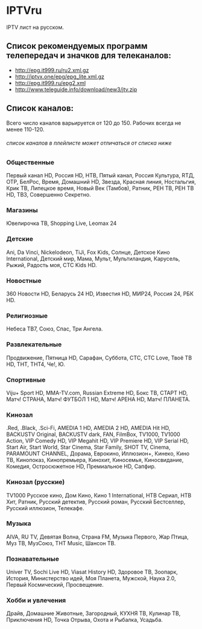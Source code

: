 # IPTVru
IPTV лист на русском.
## Список рекомендуемых программ телепередач и значков для телеканалов:
* http://epg.it999.ru/ru2.xml.gz
* http://iptvx.one/epg/epg_lite.xml.gz
* http://epg.it999.ru/epg2.xml
* http://www.teleguide.info/download/new3/jtv.zip
## Список каналов:
Всего число каналов варьируется от 120 до 150. Рабочих всегда не менее 110-120.
###### список каналов в плейлисте может отличаться от списка ниже
### Общественные
Первый канал HD, Россия HD, НТВ, Пятый канал, Россия Культура, RTД, ОТР, БелРос, Время, Домашний HD, Звезда, Красная линия, Ностальгия, Крик ТВ, Липецкое время, Новый Век (Тамбов), Ратник, РЕН ТВ, РЕН ТВ HD, ТВ3, Совершенно Секретно.
### Магазины
Ювелирочка ТВ, Shopping Live, Leomax 24
### Детские
Ani, Da Vinci, Nickelodeon, TiJi, Fox Kids, Солнце, Детское Кино International, Детский мир, Мама, Мульт, Мультиландия, Карусель, Рыжий, Радость моя, СТС Kids HD.
### Новостные
360 Новости HD, Беларусь 24 HD, Известия HD, МИР24, Россия 24, РБК HD.
### Религиозные
Небеса ТВ7, Союз, Спас, Три Ангела.
### Развлекательные
Продвижение, Пятница HD, Сарафан, Суббота, СТС, СТС Love, Твоё ТВ HD, ТНТ, ТНТ4, Че!, Ю.
### Спортивные
Viju+ Sport HD, MMA-TV.com, Russian Extreme HD, Бокс ТВ, СТАРТ HD, Матч! СТРАНА, Матч! ФУТБОЛ 1 HD, Матч! АРЕНА HD, Матч! ПЛАНЕТА.
### Кинозал
.Red, .Black, .Sci-Fi, AMEDIA 1 HD, AMEDIA 2 HD, AMEDIA Hit HD, BACKUSTV Original, BACKUSTV dark, FAN, FilmBox, TV1000, TV1000 Action, VIP Comedy HD, VIP Megahit HD, VIP Premiere HD, VIP Serial HD, Start Air, Start World, Star Cinema, Star Family, SHOT TV, Cinema, PARAMOUNT CHANNEL, Дорама, Еврокино, Иллюзион+, Кинеко, Кино ТВ, Кинопоказ, Кинопремьера, Кинохит, Киносемья, Киносвидание, Комедия, Остросюжетное HD, Премиальное HD, Сапфир.
### Кинозал (русские)
TV1000 Русское кино, Дом Кино, Кино 1 International, НТВ Сериал, НТВ Хит, Ратник, Русский детектив, Русский роман, Русский Бестселлер, Русский иллюзион, Телекафе.
### Музыка
AIVA, RU TV, Девятая Волна, Страна FM, Музыка Первого, Жар Птица, Муз ТВ, МузСоюз, ТНТ Music, Шансон ТВ.
### Познавательные
Univer TV, Sochi Live HD, Viasat History HD, Здоровое ТВ, Зоопарк, История, Министерство идей, Моя Планета, Мужской, Наука 2.0, Первый Космический, Просвещение.
### Хобби и увлечения
Драйв, Домашние Животные, Загородный, КУХНЯ ТВ, Кулинар ТВ, Приключения HD, Точка Отрыва, Охота и Рыбалка, Усадьба.
